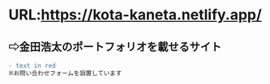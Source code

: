 # URL:https://kota-kaneta.netlify.app/
## ⇨金田浩太のポートフォリオを載せるサイト
```diff
- text in red
※お問い合わせフォームを設置しています
